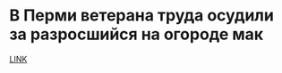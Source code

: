 # В Перми ветерана труда осудили за разросшийся на огороде мак 



[LINK](https://varlamov.ru/3098201.html)